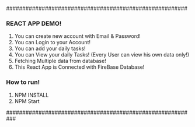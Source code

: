 ########################################################
### REACT APP DEMO! 

1. You can create new account with Email & Password!
2. You can Login to your Account!
3. You can add your daily tasks!
4. You can View your daily Tasks! (Every User can view his own data only!)
5. Fetching Multiple data from database!
6. This React App is Connected with FireBase Database!

### How to run!

1. NPM INSTALL
2. NPM Start

###########################################################
